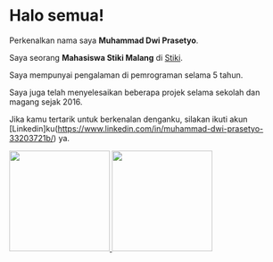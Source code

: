 # Halo semua! 

Perkenalkan nama saya **Muhammad Dwi Prasetyo**.

Saya seorang **Mahasiswa Stiki Malang** di [Stiki](https://www.stiki.ac.id).

Saya mempunyai pengalaman di pemrograman selama 5 tahun.

Saya juga telah menyelesaikan beberapa projek selama sekolah dan magang sejak 2016.

Jika kamu tertarik untuk berkenalan denganku, silakan ikuti akun [Linkedin]ku(https://www.linkedin.com/in/muhammad-dwi-prasetyo-33203721b/) ya.

<p align="left">
<a href="https://github.com/Prazzetyo">
  <img height="180em" src="https://github-readme-stats-eight-theta.vercel.app/api?username=Prazzetyo&show_icons=true&theme=algolia&include_all_commits=true&count_private=true"/>
  <img height="180em" src="https://github-readme-stats-eight-theta.vercel.app/api/top-langs/?username=Prazzetyo&layout=compact&langs_count=8&theme=algolia"/>
</a>
</p>

